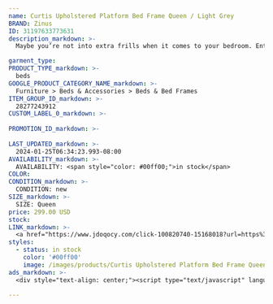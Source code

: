 ```yaml
---
name: Curtis Upholstered Platform Bed Frame Queen / Light Grey
BRAND: Zinus
ID: 31197633773631
description_markdown: >-
  Maybe you’re not into extra frills when it comes to your bedroom. Enter the Curtis Upholstered Platform Bed. Available in a variety of different colors, this simple yet polished foundation offers the refinement of fabric upholstery along with the reliable mattress support of a traditional box spring, so you can put supportive sleep first, but still have a bed that ties a room together. Crafted with durable wooden slats and a steel center support bar, this attractive foundation is well equipped to support your spring, latex or memory foam mattress for years to come. And worry not, a 5 year warranty is included, should any piece of this frame fall short of perfection. Shipped compactly in one box with all tools, parts and instructions, the only thing more impressive than its good looks and stress-free assembly are its thousands of positive reviews.

garment_type:
PRODUCT_TYPE_markdown: >-
  beds
GOOGLE_PRODUCT_CATEGORY_NAME_markdown: >-
  Furniture > Beds & Accessories > Beds & Bed Frames
ITEM_GROUP_ID_markdown: >-
  28277243912
CUSTOM_LABEL_0_markdown: >-
  
PROMOTION_ID_markdown: >-
  
LAST_UPDATED_markdown: >-
  2024-01-25T06:34:23.993-08:00
AVAILABILITY_markdown: >-
  AVAILABILITY: <span style="color: #00ff00;">in stock</span>
COLOR:
CONDITION_markdown: >-
  CONDITION: new
SIZE_markdown: >-
  SIZE: Queen
price: 299.00 USD
stock: 
LINK_markdown: >-
  <a href="https://www.jdoqocy.com/click-100820740-15168018?url=https%3A%2F%2Fwww.zinus.com%2Fproducts%2Fcurtis-upholstered-platform-bed-frame%3Fvariant%3D31197633773631" target="_blank" style="display: inline-block; padding: 10px 20px; font-size: 16px; text-align: center; text-decoration: none; cursor: pointer; border: 1px solid #3498db; color: #3498db; background-color: #fff; border-radius: 5px; transition: background-color 0.3s;">Go to Product</a>
styles:
  - status: in stock
    color: '#00ff00'
    image: /images/products/Curtis Upholstered Platform Bed Frame Queen _ Light Grey/28277243912_1_Curtis_Upholstered_Platform_bed_frame.jpg
ads_markdown: >-
  <div style="text-align: center;"><script type="text/javascript" language="javascript" src="https://www.tkqlhce.com/placeholder-52290839?target=_top&mouseover=N"></script></div>

---
```

